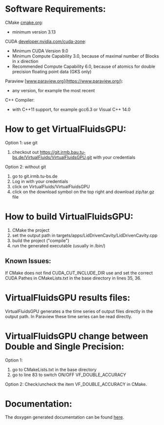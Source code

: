 Software Requirements:
======================

CMake [cmake.org](https://cmake.org/):
* minimum version 3.13

CUDA [developer.nvidia.com/cuda-zone](https://developer.nvidia.com/cuda-zone):
* Minimum CUDA Version 9.0
* Minimum Compute Capability 3.0, because of maximal number of Blocks in x direction
* Recommended Compute Capability 6.0, because of atomics for double precision floating point data (GKS only)
    
Paraview [www.paraview.org](https://www.paraview.org/):
* any version, for example the most recent
    
C++ Compiler:
* with C++11 support, for example gcc6.3 or Visual C++ 14.0
    
How to get VirtualFluidsGPU:
==========================

Option 1: use git
1. checkout out https://git.irmb.bau.tu-bs.de/VirtualFluids/VirtualFluidsGPU.git with your credentials

Option 2: without git
1. go to git.irmb.tu-bs.de
2. Log in with your credentials
3. click on VirtualFluids/VirtualFluidsGPU
4. click on the download symbol on the top right and download zip/tar.gz file

How to build VirtualFluidsGPU:
============================

1. CMake the project
2. set the output path in targets/apps/LidDrivenCavity/LidDrivenCavity.cpp
3. build the project ("compile")
4. run the generated executable (usually in <build directory>/bin/)

Known Issues:
-------------

If CMake does not find CUDA_CUT_INCLUDE_DIR use and set the correct CUDA Pathes in CMakeLists.txt in the base directory in lines 35, 36.

VirtualFluidsGPU results files:
===============================

VirtualFluidsGPU generates a the time series of output files directly in the output path. In Paraview these time series can be read directly.

VirtualFluidsGPU change between Double and Single Precision:
============================================================

Option 1:
1. go to CMakeLists.txt in the base directory
2. go to line 83 to switch ON/OFF VF_DOUBLE_ACCURACY

Option 2:
Check/uncheck the item VF_DOUBLE_ACCURACY in CMake.

Documentation:
==============

The doxygen generated documentation can be found [here](git.irmb.bau.tu-bs.de/doku/GPU).